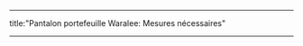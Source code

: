 - - -
title:"Pantalon portefeuille Waralee: Mesures nécessaires"
- - -

<PatternMeasurements pattern='waralee' />
